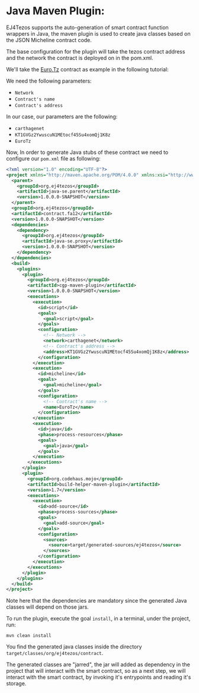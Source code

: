 # Java Maven Plugin:

EJ4Tezos supports the auto-generation of smart contract function wrappers in Java, the maven plugin is used to create java classes based on the JSON Micheline contract code.

The base configuration for the plugin will take the tezos contract address and the network the contract is deployed on in the pom.xml.

We'll take the [Euro.Tz](https://better-call.dev/carthagenet/KT1GVGz2YwuscuN1MEtocf45Su4xomQj1K8z/operations) contract as example in the following tutorial:

We need the following parameters:

- `Network`
- `Contract's name`
- `Contract's address`

In our case, our parameters are the following:

- `carthagenet`
- `KT1GVGz2YwuscuN1MEtocf45Su4xomQj1K8z`
- `EuroTz`

Now, In order to generate Java stubs of these contract we need to configure our `pom.xml` file as following:

```xml
<?xml version="1.0" encoding="UTF-8"?>
<project xmlns="http://maven.apache.org/POM/4.0.0" xmlns:xsi="http://www.w3.org/2001/XMLSchema-instance" xsi:schemaLocation="http://maven.apache.org/POM/4.0.0 http://maven.apache.org/xsd/maven-4.0.0.xsd">  <modelVersion>4.0.0</modelVersion>
  <parent>
    <groupId>org.ej4tezos</groupId>
    <artifactId>java-se.parent</artifactId>
    <version>1.0.0.0-SNAPSHOT</version>
  </parent>
  <groupId>org.ej4tezos</groupId>
  <artifactId>contract.fa12</artifactId>
  <version>1.0.0.0-SNAPSHOT</version>
  <dependencies>
    <dependency>
      <groupId>org.ej4tezos</groupId>
      <artifactId>java-se.proxy</artifactId>
      <version>1.0.0.0-SNAPSHOT</version>
    </dependency>
  </dependencies>
  <build>
    <plugins>
      <plugin>
        <groupId>org.ej4tezos</groupId>
        <artifactId>cgp-maven-plugin</artifactId>
        <version>1.0.0.0-SNAPSHOT</version>
        <executions>
          <execution>
            <id>script</id>
            <goals>
              <goal>script</goal>
            </goals>
            <configuration>
              <!-- Network -->
              <network>carthagenet</network>
              <!-- Contract's address -->
              <address>KT1GVGz2YwuscuN1MEtocf45Su4xomQj1K8z</address>
            </configuration>
          </execution>
          <execution>
            <id>micheline</id>
            <goals>
              <goal>micheline</goal>
            </goals>
            <configuration>
              <!-- Contract's name -->
              <name>EuroTz</name>
            </configuration>
          </execution>
          <execution>
            <id>java</id>
            <phase>process-resources</phase>
            <goals>
              <goal>java</goal>
            </goals>
          </execution>
        </executions>
      </plugin>
      <plugin>
        <groupId>org.codehaus.mojo</groupId>
        <artifactId>build-helper-maven-plugin</artifactId>
        <version>1.7</version>
        <executions>
          <execution>
            <id>add-source</id>
            <phase>process-sources</phase>
            <goals>
              <goal>add-source</goal>
            </goals>
            <configuration>
              <sources>
                <source>target/generated-sources/ej4tezos</source>
              </sources>
            </configuration>
          </execution>
        </executions>
      </plugin>
    </plugins>
  </build>
</project>

```

Note here that the dependencies are mandatory since the generated Java classes will depend on those jars.

To run the plugin, execute the goal `install`, in a terminal, under the project, run:

`mvn clean install`

You find the generated java classes inside the directory `target/classes/org/ej4tezos/contract`.

The generated classes are "jarred", the jar will added as dependency in the project that will interact with the smart contract, so as a next step, we will interact with the smart contract, by invoking it's entrypoints and reading it's storage.

